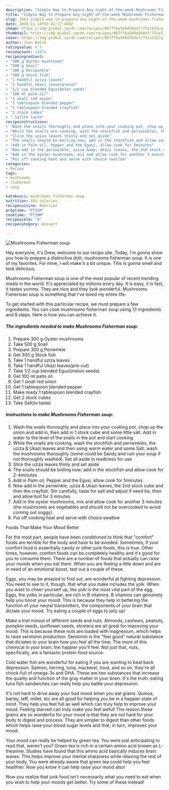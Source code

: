 ```yaml
---
description: "Simple Way to Prepare Any-night-of-the-week Mushrooms Fisherman soup"
title: "Simple Way to Prepare Any-night-of-the-week Mushrooms Fisherman soup"
slug: 1663-simple-way-to-prepare-any-night-of-the-week-mushrooms-fisherman-soup
date: 2020-11-14T03:41:17.468Z
image: https://img-global.cpcdn.com/recipes/007ff6a560d564ef/751x532cq70/mushrooms-fisherman-soup-recipe-main-photo.jpg
thumbnail: https://img-global.cpcdn.com/recipes/007ff6a560d564ef/751x532cq70/mushrooms-fisherman-soup-recipe-main-photo.jpg
cover: https://img-global.cpcdn.com/recipes/007ff6a560d564ef/751x532cq70/mushrooms-fisherman-soup-recipe-main-photo.jpg
author: Jean Walsh
ratingvalue: 4.7
reviewcount: 11071
recipeingredient:
- "300 g Oyster mushrooms"
- "500 g Snail"
- "300 g Periwinkle"
- "300 g Stock fish"
- "1 handful uziza leaves"
- "1 handful Ukazi leavesprecut"
- "1/2 cup blended Egusimelon seeds"
- "100 ml palm oil"
- "1 small red onion"
- "1 tablespoon blended pepper"
- "1 tablespoon blended crayfish"
- "2 stock cubes"
- " Saltto taste"
recipeinstructions:
- "Wash the snails thoroughly and place into your cooking pot, chop up the onion and add in, then add in 1 stock cube and some little salt. Add in water to the level of the snails in the pot and start cooking"
- "While the snails are cooking, wash the stockfish and periwinkles, the uziza &amp; Ukazi leaves and then using warm water and some Salt, wash the mushrooms thoroughly (some could be Sandy and ruin your soup if not thoroughly washed). Set all aside in readiness for use"
- "Slice the uziza leaves thinly and set aside"
- "The snails should be boiling now; add in the stockfish and allow cook for 2-4minutes"
- "Add in Palm oil, Pepper and the Egusi, allow cook for 5minutes"
- "Now add in the periwinkle, uziza &amp; Ukazi leaves, the 2nd stock cube and then the crayfish. Stir carefully, taste for salt and adjust if need be, then and allow boil for 3 minutes"
- "Add in the oyster mushrooms, mix and allow cook for another 3 minutes (the mushrooms are vegetables and should not be overcooked to avoid coming out soggy)"
- "Put off cooking heat and serve with choice swallow"
categories:
- Recipe
tags:
- mushrooms
- fisherman
- soup

katakunci: mushrooms fisherman soup 
nutrition: 183 calories
recipecuisine: American
preptime: "PT35M"
cooktime: "PT39M"
recipeyield: "4"
recipecategory: Dessert

---
```



![Mushrooms Fisherman soup](https://img-global.cpcdn.com/recipes/007ff6a560d564ef/751x532cq70/mushrooms-fisherman-soup-recipe-main-photo.jpg)

Hey everyone, it's Drew, welcome to our recipe site. Today, I'm gonna show you how to prepare a distinctive dish, mushrooms fisherman soup. It is one of my favorites. For mine, I will make it a bit unique. This is gonna smell and look delicious.

Mushrooms Fisherman soup is one of the most popular of recent trending meals in the world. It's appreciated by millions every day. It is easy, it is fast, it tastes yummy. They are nice and they look wonderful. Mushrooms Fisherman soup is something that I've loved my entire life.




To get started with this particular recipe, we must prepare a few ingredients. You can cook mushrooms fisherman soup using 13 ingredients and 8 steps. Here is how you can achieve it.

<!--inarticleads1-->

##### The ingredients needed to make Mushrooms Fisherman soup:

1. Prepare 300 g Oyster mushrooms
1. Take 500 g Snail
1. Prepare 300 g Periwinkle
1. Get 300 g Stock fish
1. Take 1 handful uziza leaves
1. Take 1 handful Ukazi leaves(pre-cut)
1. Take 1/2 cup blended Egusi(melon seeds)
1. Get 100 ml palm oil
1. Get 1 small red onion
1. Get 1 tablespoon blended pepper
1. Make ready 1 tablespoon blended crayfish
1. Get 2 stock cubes
1. Take  Salt(to taste)




<!--inarticleads2-->

##### Instructions to make Mushrooms Fisherman soup:

1. Wash the snails thoroughly and place into your cooking pot, chop up the onion and add in, then add in 1 stock cube and some little salt. Add in water to the level of the snails in the pot and start cooking
1. While the snails are cooking, wash the stockfish and periwinkles, the uziza &amp; Ukazi leaves and then using warm water and some Salt, wash the mushrooms thoroughly (some could be Sandy and ruin your soup if not thoroughly washed). Set all aside in readiness for use
1. Slice the uziza leaves thinly and set aside
1. The snails should be boiling now; add in the stockfish and allow cook for 2-4minutes
1. Add in Palm oil, Pepper and the Egusi, allow cook for 5minutes
1. Now add in the periwinkle, uziza &amp; Ukazi leaves, the 2nd stock cube and then the crayfish. Stir carefully, taste for salt and adjust if need be, then and allow boil for 3 minutes
1. Add in the oyster mushrooms, mix and allow cook for another 3 minutes (the mushrooms are vegetables and should not be overcooked to avoid coming out soggy)
1. Put off cooking heat and serve with choice swallow




Foods That Make Your Mood Better


For the most part, people have been conditioned to think that "comfort" foods are terrible for the body and have to be avoided. Sometimes, if your comfort food is essentially candy or other junk foods, this is true. Other times, however, comfort foods can be completely healthy and it's good for you to consume them. There are a number of foods that actually can raise your moods when you eat them. When you are feeling a little down and are in need of an emotional boost, test out a couple of these.

Eggs, you may be amazed to find out, are wonderful at fighting depression. You need to see to it, though, that what you make includes the yolk. When you want to cheer yourself up, the yolk is the most vital part of the egg. Eggs, the yolks in particular, are rich in B vitamins. B vitamins can genuinely help you boost your mood. This is because they help in bettering the function of your neural transmitters, the components of your brain that dictate your mood. Try eating a couple of eggs to jolly up!

Make a trail mixout of different seeds and nuts. Almonds, cashews, peanuts, pumpkin seeds, sunflower seeds, etcetera are all great for improving your mood. This is because these nuts are loaded with magnesium, which helps to raise serotonin production. Serotonin is the "feel good" natural substance that dictates to your brain how you feel all the time. The more of this chemical in your brain, the happier you'll feel. Not just that, nuts, specifically, are a fantastic protein food source.

Cold water fish are wonderful for eating if you are wanting to beat back depression. Salmon, herring, tuna, mackerel, trout, and so on, they're all chock-full of omega-3s and DHA. These are two substances that increase the quality and function of the gray matter in your brain. It's the truth: eating tuna fish sandwiches can really help you battle your depression. 

It's not hard to drive away your bad mood when you eat grains. Quinoa, barley, teff, millet, etc are all good for helping you be in a happier state of mind. They help you feel full as well which can truly help to improve your mood. Feeling starved can truly make you feel awful! The reason these grains are so wonderful for your mood is that they are not hard for your body to digest and process. They are simpler to digest than other foods which helps raise your blood sugar levels and that, in turn, improves your mood.

Your mood can really be helped by green tea. You were just anticipating to read that, weren't you? Green tea is rich in a certain amino acid known as L-theanine. Studies have found that this amino acid basically induces brain waves. This helps improve your mental sharpness while relaxing the rest of your body. You were already aware that green tea could help you feel healthier. Now you know it can help raise your mood also!

Now you realize that junk food isn't necessarily what you need to eat when you wish to help your moods get better. Try some of these instead!

